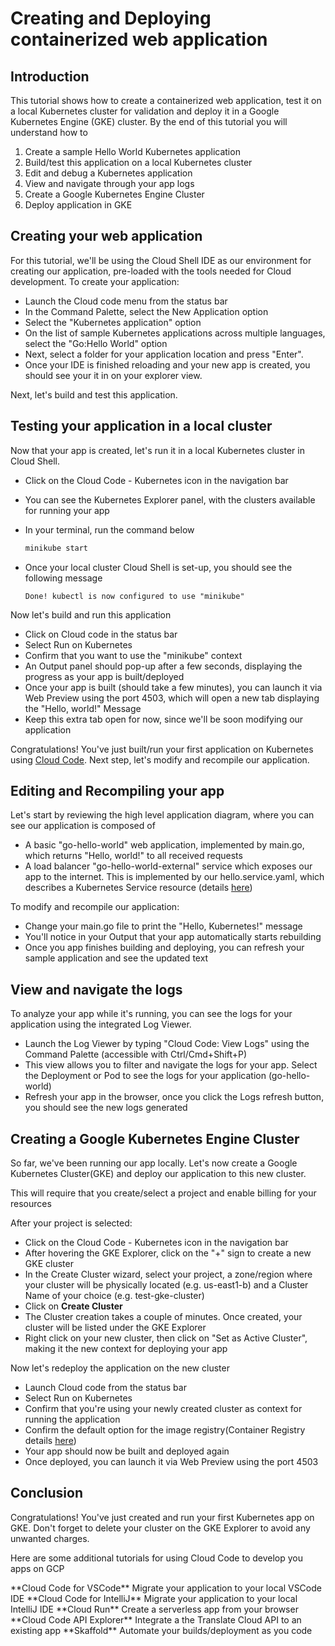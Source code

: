 # Creating and Deploying containerized web application

## Introduction

This tutorial shows how to create a containerized web application, test it on a
local Kubernetes cluster for validation and deploy it in a Google Kubernetes
Engine (GKE) cluster. By the end of this tutorial you will understand how to

1.  Create a sample Hello World Kubernetes application
2.  Build/test this application on a local Kubernetes cluster
3.  Edit and debug a Kubernetes application
4.  View and navigate through your app logs
5.  Create a Google Kubernetes Engine Cluster
6.  Deploy application in GKE

## Creating your web application

For this tutorial, we'll be using the
Cloud Shell IDE as our environment for
creating our application, pre-loaded with the tools needed for Cloud
development. To create your application:

*   Launch the
    <walkthrough-editor-spotlight spotlightId="cloud-code-status-bar">Cloud
    code</walkthrough-editor-spotlight> menu from the status bar
*   In the Command Palette, select the
    <walkthrough-editor-spotlight spotlightId="cloud-code-new-app">New
    Application</walkthrough-editor-spotlight> option
*   Select the "Kubernetes application" option
*   On the list of sample Kubernetes applications across multiple languages,
    select the "Go:Hello World" option
*   Next, select a folder for your application location and press "Enter".
*   Once your IDE is finished reloading and your new app is created, you should
    see your it in on your
    <walkthrough-editor-spotlight spotlightId="file-explorer">explorer
    view</walkthrough-editor-spotlight>.

Next, let's build and test this application.

## Testing your application in a local cluster

Now that your app is created, let's run it in a local Kubernetes cluster in
Cloud Shell.

*   Click on the
    <walkthrough-editor-spotlight spotlightId="cloud-code-k8s-icon">Cloud Code -
    Kubernetes</walkthrough-editor-spotlight> icon in the navigation bar
*   You can see the
    <walkthrough-editor-spotlight spotlightId="cloud-code-k8s-explorer">Kubernetes
    Explorer</walkthrough-editor-spotlight> panel, with the clusters available
    for running your app
*   In your
    <walkthrough-spotlight-pointer target="cloudshell" spotlightId="toggle-terminal">terminal</walkthrough-spotlight-pointer>,
    run the command below

    ```bash
    minikube start
    ```

*   Once your local cluster Cloud Shell is set-up, you should see the following
    message

    ```terminal
    Done! kubectl is now configured to use "minikube"
    ```

Now let's build and run this application

*   Click on
    <walkthrough-editor-spotlight spotlightId="cloud-code-status-bar">Cloud
    code</walkthrough-editor-spotlight> in the status bar
*   Select <walkthrough-editor-spotlight spotlightId="cloud-code-run-on-k8s">Run
    on Kubernetes</walkthrough-editor-spotlight>
*   Confirm that you want to use the "minikube" context
*   An
    <walkthrough-editor-spotlight spotlightId="output">Output</walkthrough-editor-spotlight>
    panel should pop-up after a few seconds, displaying the progress as your app
    is built/deployed
*   Once your app is built (should take a few minutes), you can launch it via
    <walkthrough-spotlight-pointer target="cloudshell" spotlightId="devshell-web-preview-button">Web
    Preview</walkthrough-spotlight-pointer> using the port 4503, which will open
    a new tab displaying the "Hello, world!" Message
*   Keep this extra tab open for now, since we'll be soon modifying our
    application

Congratulations! You've just built/run your first application on Kubernetes
using [Cloud Code](https://cloud.google.com/code). Next step, let's modify and
recompile our application.

## Editing and Recompiling your app

Let's start by reviewing the high level application
<walkthrough-editor-open-file filePath="README.md">diagram</walkthrough-editor-open-file>,
where you can see our application is composed of

*   A basic "go-hello-world" web application, implemented by
    <walkthrough-editor-open-file filePath="cmd/hello-world/main.go">main.go</walkthrough-editor-open-file>,
    which returns "Hello, world!" to all received requests
*   A load balancer "go-hello-world-external" service which exposes our app to
    the internet. This is implemented by our
    <walkthrough-editor-open-file filePath="kubernetes-manifests/hello.service.yaml">hello.service.yaml</walkthrough-editor-open-file>,
    which describes a Kubernetes Service resource (details
    [here](https://kubernetes.io/docs/concepts/services-networking/service/))

To modify and recompile our application:

*   Change your
    <walkthrough-editor-select-line filePath="cmd/hello-world/main.go" startLine="29" endLine="30" startCharacterOffset="0" endCharacterOffset="0">main.go</walkthrough-editor-select-line>
    file to print the "Hello, Kubernetes!" message
*   You'll notice in your
    <walkthrough-editor-spotlight spotlightId="output">Output</walkthrough-editor-spotlight>
    that your app automatically starts rebuilding
*   Once you app finishes building and deploying, you can refresh your sample
    application and see the updated text

## View and navigate the logs

To analyze your app while it's running, you can see the logs for your
application using the integrated Log Viewer.

*   Launch the Log Viewer by typing "Cloud Code: View Logs" using the Command
    Palette (accessible with Ctrl/Cmd+Shift+P)
*   This view allows you to filter and navigate the logs for your app. Select
    the
    <walkthrough-editor-spotlight spotlightId="cloud-code-logs-viewer-deployment">Deployment</walkthrough-editor-spotlight>
    or
    <walkthrough-editor-spotlight spotlightId="cloud-code-logs-viewer-pod">Pod</walkthrough-editor-spotlight>
    to see the logs for your application (go-hello-world)
*   Refresh your app in the browser, once you click the
    <walkthrough-editor-spotlight spotlightId="cloud-code-logs-viewer-refresh">Logs
    refresh button</walkthrough-editor-spotlight>, you should see the new logs
    generated

## Creating a Google Kubernetes Engine Cluster

So far, we've been running our app locally. Let's now create a Google Kubernetes
Cluster(GKE) and deploy our application to this new cluster.

This will require that you create/select a project and enable billing for your
resources

<walkthrough-project-setup billing=True></walkthrough-project-setup>

After your project is selected:

*   Click on the
    <walkthrough-editor-spotlight spotlightId="cloud-code-k8s-icon">Cloud Code -
    Kubernetes</walkthrough-editor-spotlight> icon in the navigation bar
*   After hovering the
    <walkthrough-editor-spotlight spotlightId="cloud-code-gke-explorer">GKE
    Explorer</walkthrough-editor-spotlight>, click on the "+" sign to create a
    new GKE cluster
*   In the Create Cluster wizard, select your project, a zone/region where your
    cluster will be physically located (e.g. us-east1-b) and a Cluster Name of
    your choice (e.g. test-gke-cluster)
*   Click on **Create Cluster**
*   The Cluster creation takes a couple of minutes. Once created, your cluster
    will be listed under the
    <walkthrough-editor-spotlight spotlightId="cloud-code-gke-explorer">GKE
    Explorer</walkthrough-editor-spotlight>
*   Right click on your new cluster, then click on "Set as Active Cluster",
    making it the new context for deploying your app

Now let's redeploy the application on the new cluster

*   Launch
    <walkthrough-editor-spotlight spotlightId="cloud-code-status-bar">Cloud
    code</walkthrough-editor-spotlight> from the status bar
*   Select <walkthrough-editor-spotlight spotlightId="cloud-code-run-on-k8s">Run
    on Kubernetes</walkthrough-editor-spotlight>
*   Confirm that you're using your newly created cluster as context for running
    the application
*   Confirm the default option for the image registry(Container Registry details
    [here](https://cloud.google.com/container-registry))
*   Your app should now be built and deployed again
*   Once deployed, you can launch it via
    <walkthrough-spotlight-pointer target="cloudshell" spotlightId="devshell-web-preview-button">Web
    Preview</walkthrough-spotlight-pointer> using the port 4503

## Conclusion

<walkthrough-conclusion-trophy></walkthrough-conclusion-trophy>

Congratulations! You've just created and run your first Kubernetes app on GKE.
Don't forget to delete your cluster on the
    <walkthrough-editor-spotlight spotlightId="cloud-code-gke-explorer">GKE
    Explorer</walkthrough-editor-spotlight>
to avoid any unwanted charges.

<walkthrough-inline-feedback></walkthrough-inline-feedback>

Here are some additional tutorials for using Cloud Code to develop you apps on GCP

<walkthrough-tutorial-card url="https://www.google.com" icon="KUBERNETES_SECTION" label="cloudSql">
**Cloud Code for VSCode** Migrate your application to your local VSCode IDE
</walkthrough-tutorial-card>

<walkthrough-tutorial-card url="https://www.google.com" icon="KUBERNETES_SECTION" label="cloudSql">
**Cloud Code for IntelliJ** Migrate your application to your local IntelliJ IDE
</walkthrough-tutorial-card>

<walkthrough-tutorial-card url="https://www.google.com" icon="SERVERLESS_SECTION" label="cloudSql">
**Cloud Run** Create a serverless app from your browser
</walkthrough-tutorial-card>

<walkthrough-tutorial-card url="https://www.google.com" icon="API_SECTION" label="cloudSql">
**Cloud Code API Explorer** Integrate a the Translate Cloud API to an existing
app </walkthrough-tutorial-card>

<walkthrough-tutorial-card url="https://www.google.com" icon="CLOUD_BUILD_SECTION" label="cloudSql">
**Skaffold** Automate your builds/deployment as you code
</walkthrough-tutorial-card>
